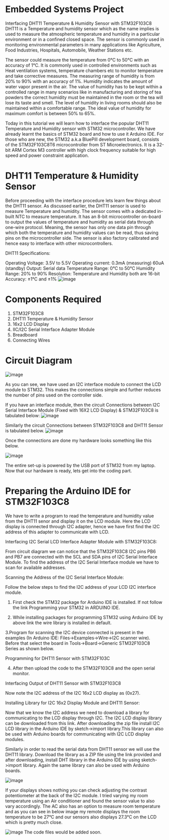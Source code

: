 # Embedded Systems Project
Interfacing DHT11 Temperature & Humidity Sensor with STM32F103C8
DHT11 is a Temperature and humidity sensor which as the name implies is used to measure the atmospheric temperature and humidity in a particular environment or in a confined closed space. The sensor is commonly used in monitoring environmental parameters in many applications like Agriculture, Food Industries, Hospitals, Automobile, Weather Stations etc.

The sensor could measure the temperature from 0°C to 50°C with an accuracy of 1°C. It is commonly used in controlled environments such as Heat ventilation systems, temperature chambers etc to monitor temperature and take corrective measures. The measuring range of humidity is from 20% to 90% with an accuracy of 1%. Humidity indicates the amount of water vapor present in the air. The value of humidity has to be kept within a controlled range in many scenarios like in manufacturing and storing of tea powders the correct humidity must be maintained in the room or the tea will lose its taste and smell. The level of humidity in living rooms should also be maintained within a comfortable range. The ideal value of humidity for maximum comfort is between 50% to 65%.

Today in this tutorial we will learn how to interface the popular DHT11 Temperature and Humidity sensor with STM32 microcontroller. We have already learnt the basics of STM32 board and how to use it Arduino IDE. For those who are new, the STM32 a.k.a BluePill development board, consists of the STM32F103C8T6 microcontroller from ST Microelectronics. It is a 32-bit ARM Cortex M3 controller with high clock frequency suitable for high speed and power constraint application.



# DHT11 Temperature & Humidity Sensor
Before proceeding with the interface procedure lets learn few things about the DHT11 sensor. As discussed earlier, the DHT11 sensor is used to measure Temperature and humidity. The sensor comes with a dedicated in-built NTC to measure temperature. It has an 8-bit microcontroller on-board to output the values of temperature and humidity as serial data through one-wire protocol. Meaning, the sensor has only one data pin through which both the temperature and humidity values can be read, thus saving pins on the microcontroller side. The sensor is also factory calibrated and hence easy to interface with other microcontrollers.

DHT11 Specifications:

Operating Voltage: 3.5V to 5.5V
Operating current: 0.3mA (measuring) 60uA (standby)
Output: Serial data
Temperature Range: 0°C to 50°C
Humidity Range: 20% to 90%
Resolution: Temperature and Humidity both are 16-bit
Accuracy: ±1°C and ±1%
![image](https://github.com/jaswanthgodavathi/embedded_systems/assets/92353360/e5a928af-ec8a-47e6-8679-6e1da753a09f)


# Components Required
1. STM32F103C8
2. DHT11 Temperature & Humidity Sensor
3. 16x2 LCD Display
4. IIC/I2C Serial Interface Adapter Module
5. Breadboard
6. Connecting Wires


# Circuit Diagram
![image](https://github.com/jaswanthgodavathi/embedded_systems/assets/92353360/33dfc2ab-bdf4-43ed-ab0b-766008a262d7)



As you can see, we have used an I2C interface module to connect the LCD module to STM32. This makes the connections simple and further reduces the number of pins used on the controller side. 

If you have an interface module, then the circuit Connections between I2C Serial Interface Module (Fixed with 16X2 LCD Display) & STM32F103C8 is tabulated below:
![image](https://github.com/jaswanthgodavathi/embedded_systems/assets/92353360/47e4adf9-ce79-4566-ac10-3cd93f51127e)


Similarly the circuit Connections between STM32F103C8 and DHT11 Sensor is tabulated below.
![image](https://github.com/jaswanthgodavathi/embedded_systems/assets/92353360/460ff4a0-3fd9-4e71-818c-1bfa34e5948c)

Once the connections are done my hardware looks something like this below.

![image](https://github.com/jaswanthgodavathi/embedded_systems/assets/92353360/6d26c346-386b-49e6-9edc-440d974dfacc)

The entire set-up is powered by the USB port of STM32 from my laptop. Now that our hardware is ready, lets get into the coding part.


# Preparing the Arduino IDE for STM32F103C8
We have to write a program to read the temperature and humidity value from the DHT11 senor and display it on the LCD module. Here the LCD display is connected through I2C adapter, hence we have first find the I2C address of this adapter to communicate with LCD.

Interfacing I2C Serial LCD Interface Adapter Module with STM32F103C8:

From circuit diagram we can notice that the STM32F103C8 I2C pins PB6 and PB7 are connected with the SCL and SDA pins of I2C Serial Interface Module. To find the address of the I2C Serial Interface module we have to scan for available addresses.

Scanning the Address of the I2C Serial Interface Module:

Follow the below steps to find the I2C address of your LCD I2C interface module.

1. First check the STM32 package for Arduino IDE is installed. If not follow the link Programming your STM32 in ARDUINO IDE.

2. While installing packages for programming STM32 using Arduino IDE by above link the wire library is installed in default.

3.Program for scanning the I2C device connected is present in the examples (In Arduino IDE: Files->Examples->Wire->I2C scanner wire). Before that select the board in Tools->Board->Generic STM32F103C8 Series as shown below. 

Programming for DHT11 Sensor with STM32F103C

4. After then upload the code to the STM32F103C8 and the open serial monitor.

Interfacing Output of DHT11 Sensor with STM32F103C8

Now note the I2C address of the I2C 16x2 LCD display as (0x27).

Installing Library for I2C 16x2 Display Module and DHT11 Sensor: 

Now that we know the I2C address we need to download a library for communicating to the LCD display through I2C. The I2C LCD display library can be downloaded from this link. After downloading the zip file install I2C LCD library in the Arduino IDE by sketch->import library.This library can also be used with Arduino boards for communicating with I2C LCD display modules.

Similarly in order to read the serial data from DHT11 sensor we will use the DHT11 library. Download the library as a ZIP file using the link provided and after downloading, install DHT library in the Arduino IDE by using sketch->import library. Again the same library can also be used with Arduino boards.

![image](https://github.com/jaswanthgodavathi/embedded_systems/assets/92353360/875219ff-2d9c-48f7-a34c-017715cd76f2)

If your displays shows nothing you can check adjusting the contrast potentiometer at the back of the I2C module. I tried varying my room temperature using an Air conditioner and found the sensor value to also vary accordingly. The AC also has an option to measure room temperature and as you can see in below image my remote displays the room temperature to be 27°C and our sensors also displays 27.3°C on the LCD which is pretty much close.

![image](https://github.com/jaswanthgodavathi/embedded_systems/assets/92353360/b0f71bc1-1cc7-44c4-970d-fd90df522d7d)
The code files would be added soon. 

